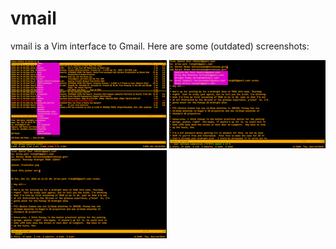 # vmail

vmail is a Vim interface to Gmail. Here are some (outdated) screenshots:

<a href="images-vmail/1.png" rel="lightbox[screens]"><img src="images-vmail/1-small.png" /></a>
<a href="images-vmail/autocomplete.png" rel="lightbox[screens]"><img src="images-vmail/autocomplete-small.png" /></a>
<a href="images-vmail/attach.png" rel="lightbox[screens]"><img src="images-vmail/attach-small.png" /></a>


